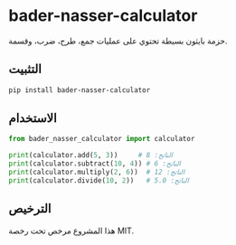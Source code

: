 # bader-nasser-calculator

حزمة بايثون بسيطة تحتوي على عمليات جمع، طرح، ضرب، وقسمة.

## التثبيت

```bash
pip install bader-nasser-calculator
```

## الاستخدام

```python
from bader_nasser_calculator import calculator

print(calculator.add(5, 3))     # الناتج: 8
print(calculator.subtract(10, 4)) # الناتج: 6
print(calculator.multiply(2, 6))  # الناتج: 12
print(calculator.divide(10, 2))   # الناتج: 5.0
```

## الترخيص

هذا المشروع مرخص تحت رخصة MIT.

